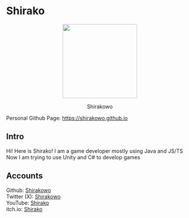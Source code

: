# Shirako

<p align="center">
  <img src="https://avatars.githubusercontent.com/u/137693283" width="200">
</p>
<p align="center">Shirakowo</p>

Personal Github Page: https://shirakowo.github.io
## Intro
Hi! Here is Shirako! I am a game developer mostly using Java and JS/TS\
Now I am trying to use Unity and C# to develop games

## Accounts
Github: [Shirakowo](https://github.com/Shirakowo) \
Twitter (X): [Shirakowo](https://x.com/Shirakowo) \
YouTube: [Shirako](https://youtube.com@Shirako-0) \
itch.io: [Shirako](https://shirakowo.itch.io)

